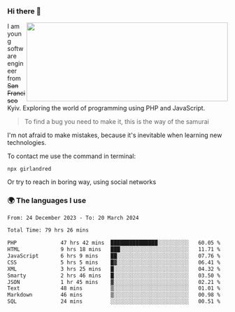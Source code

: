 ### Hi there 👋  

<img align='right' src="https://github-readme-stats.vercel.app/api?username=girlandred&count_private=true&show_icons=true&include_all_commits=true&hide_rank=true&hide_title=true&theme=buefy&card_width=300" width=460 height=180>


I am young software engineer from ~~San Francisco~~ Kyiv. Exploring the world of programming using PHP and JavaScript.


> To find a bug you need to make it, this is the way of the samurai



I'm not afraid to make mistakes, because it's inevitable when learning new technologies.

To contact me use the command in terminal:

```
npx girlandred
```

Or try to reach in boring way, using social networks


### 🌍 The languages I use

<!--START_SECTION:waka-->

```txt
From: 24 December 2023 - To: 20 March 2024

Total Time: 79 hrs 26 mins

PHP              47 hrs 42 mins  ███████████████░░░░░░░░░░   60.05 %
HTML             9 hrs 18 mins   ███░░░░░░░░░░░░░░░░░░░░░░   11.71 %
JavaScript       6 hrs 9 mins    ██░░░░░░░░░░░░░░░░░░░░░░░   07.76 %
CSS              5 hrs 5 mins    █▓░░░░░░░░░░░░░░░░░░░░░░░   06.41 %
XML              3 hrs 25 mins   █░░░░░░░░░░░░░░░░░░░░░░░░   04.32 %
Smarty           2 hrs 46 mins   █░░░░░░░░░░░░░░░░░░░░░░░░   03.50 %
JSON             1 hr 45 mins    ▓░░░░░░░░░░░░░░░░░░░░░░░░   02.21 %
Text             48 mins         ▒░░░░░░░░░░░░░░░░░░░░░░░░   01.01 %
Markdown         46 mins         ▒░░░░░░░░░░░░░░░░░░░░░░░░   00.98 %
SQL              24 mins         ░░░░░░░░░░░░░░░░░░░░░░░░░   00.51 %
```

<!--END_SECTION:waka-->
